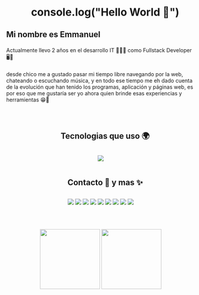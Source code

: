 <div id="user-content-toc">
  <ul align="center">
    <summary><h1>console.log("Hello World 👋")</h1></summary>
  </ul>
</div>

## <p>Mi nombre es Emmanuel</p>

Actualmente llevo 2 años en el desarrollo IT 👨‍🎓📱 como Fullstack Developer 🖥👾

###

desde chico me a gustado pasar mi tiempo libre navegando por la web, chateando o escuchando música, y en todo ese tiempo me eh dado cuenta de la evolución que han tenido los programas, aplicación y páginas web, es por eso que me gustaría ser yo ahora quien brinde esas experiencias y herramientas 😁🤞

<br>

<div id="user-content-toc">
  <ul align="center">
    <summary><h2 style="display: inline-block">Tecnologias que uso 🌍</h2></summary>
  </ul>
</div>
<!--tech stack icons-->
<p align="center">
  <a href="https://skillicons.dev">
    <img src="https://skillicons.dev/icons?i=html,css,js,react,redux,nodejs,express,sequelize,postgres,mongodb,tailwind,vscode,visualstudio,github&perline=14" />
  </a>
</p>

<div id="user-content-toc">
  <ul align="center">
    <summary><h2 style="display: inline-block">Contacto 🤝 y mas ✨</h2></summary>
  </ul>
</div>

<p align="center">
  <a href="mailto:manumtz.job@gmail.com" target="blank"><img src="https://img.shields.io/badge/Gmail-D14836?style=for-the-badge&logo=gmail&logoColor=white"/></a>
  <a href="https://wa.me/5215612828043" target="blank"><img src="https://img.shields.io/badge/WhatsApp-25D366?style=for-the-badge&logo=whatsapp&logoColor=white"/></a>
  <a href="https://www.linkedin.com/in/manuong" target="blank"><img src="https://img.shields.io/badge/LinkedIn-0077B5?style=for-the-badge&logo=linkedin&logoColor=white"/></a>
  <img src="https://img.shields.io/badge/Facebook-1877F2?style=for-the-badge&logo=facebook&logoColor=white"/>
  <img src="https://img.shields.io/badge/Instagram-E4405F?style=for-the-badge&logo=instagram&logoColor=white"/>
  <a href="https://discord.gg/vbWjxCkkxM" target="blank"><img src="https://img.shields.io/badge/Discord-7289DA?style=for-the-badge&logo=discord&logoColor=white"/></a>
  <img src="https://img.shields.io/badge/Slack-4A154B?style=for-the-badge&logo=slack&logoColor=white"/>
  <img src="https://img.shields.io/badge/fiverr-1DBF73?style=for-the-badge&logo=fiverr&logoColor=white"/>
  <a hfer="https://open.spotify.com/playlist/1TO5Q0dWZSm4sHJ4LDUfqe?si=a12b9269276540f5 target="blank"><img src="https://img.shields.io/badge/Spotify-1ED760?&style=for-the-badge&logo=spotify&logoColor=white"/></a>
</p>

<br><br>

<p align="center">
  <img height="160em" src="https://github-readme-stats-eight-theta.vercel.app/api?username=manuong&show_icons=true&theme=tokyonight&include_all_commits=true&count_private=true"/>
  <img height="160em" src="https://github-readme-stats-eight-theta.vercel.app/api/top-langs/?username=manuong&layout=compact&langs_count=8&theme=tokyonight"/>
</p>


<!--
**EmmanuelMarne/EmmanuelMarne** is a ✨ _special_ ✨ repository because its `README.md` (this file) appears on your GitHub profile.

Here are some ideas to get you started:

- 🔭 I’m currently working on ...
- 🌱 I’m currently learning ...
- 👯 I’m looking to collaborate on ...
- 🤔 I’m looking for help with ...
- 💬 Ask me about ...
- 📫 How to reach me: ...
- 😄 Pronouns: ...
- ⚡ Fun fact: ...
-->
